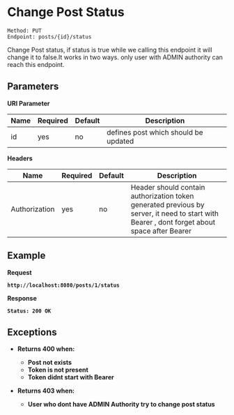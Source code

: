 # Change Post Status
    Method: PUT
    Endpoint: posts/{id}/status

Change Post status, if status is true while we calling this endpoint it will change it to false.It works in two ways. only user with ADMIN authority can reach this endpoint.

## Parameters
<b>URI Parameter</b>

| Name | Required | Default | Description | 
| --- | --- | --- | --- |
| id | yes | no | defines post which should be updated|

<b>Headers</b>

| Name | Required | Default | Description | 
| --- | --- | --- | --- |
| Authorization | yes| no | Header should contain authorization token generated previous by server, it need to start with Bearer , dont forget about space after Bearer|

## Example 
<b>Request</p>
```
http://localhost:8080/posts/1/status
```
<b>Response</b>
```
Status: 200 OK
```
## Exceptions
* Returns 400 when:
    * Post not exists
    * Token is not present
    * Token didnt start with Bearer 


* Returns 403 when:
    * User who dont have ADMIN Authority try to change post status  
